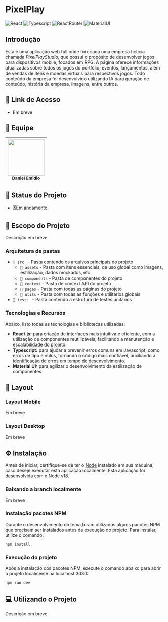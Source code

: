 # PixelPlay
![React](https://img.shields.io/badge/React-61DAFB.svg?style=for-the-badge&logo=React&logoColor=black)
![Typescript](https://img.shields.io/badge/TypeScript-3178C6.svg?style=for-the-badge&logo=TypeScript&logoColor=white)
![ReactRouter](https://img.shields.io/badge/React%20Router-CA4245.svg?style=for-the-badge&logo=React-Router&logoColor=white)
![MaterialUI](https://img.shields.io/badge/Material%20UI-007FFF?style=for-the-badge&logo=mui&logoColor=white)

## Introdução
Esta é uma aplicação web full onde foi criada uma empresa ficticia chamada *PixelPlayStudio*, que possui o propósito de desenvolver jogos para dispositivos mobile, focados em RPG. A página oferece informações atualizadas sobre todos os jogos do portfólio, eventos, lançamentos, além de vendas de itens e moedas virtuais para respectivos jogos. 
Todo conteúdo da empresa foi desenvolvido utilizando IA para geração de conteúdo, história da empresa, imagens, entre outros.

## 🔗 Link de Acesso
- Em breve

## 👥 Equipe
| [<img src="https://avatars.githubusercontent.com/u/111311678?v=4" width=115><br><sub>Daniel Emidio</sub>](https://github.com/DanielEmidio1988) |
| :---: |

## 🧭 Status do Projeto
- ⏳Em andamento 

## 📜 Escopo do Projeto
Descrição em breve

### Arquitetura de pastas
- `📂 src ` - Pasta contendo os arquivos principais do projeto
  - `📂 assets` - Pasta com itens essenciais, de uso global como imagens, estilização, dados mockados, etc
  - `📂 components` - Pasta de componentes do projeto
  - `📂 context` - Pasta de context API do projeto
  - `📂 pages` - Pasta com todas as páginas do projeto
  - `📂 utils` - Pasta com todas as funções e utilitários globais
- `📂 tests ` - Pasta contendo a estrutura de testes unitários

### Tecnologias e Recursos
Abaixo, listo todas as tecnologias e bibliotecas utilizadas:

* **React.js:** para criação de interfaces mais intuitiva e eficiente, com a utilização de componentes reutilizáveis, facilitando a manutenção e escalabilidade do projeto.
* **Typescript:** para ajudar a prevenir erros comuns em Javascript, como erros de tipo e nulos, tornando o código mais confiável, auxiliando a identificação de erros em tempo de desenvolvimento.
* **Material UI:** para agilizar o desenvolvimento da estilização de componentes

## 🎨 Layout

### Layout Mobile

Em breve

### Layout Desktop

Em breve

## ⚙ Instalação

Antes de iniciar, certifique-se de ter o [Node](https://nodejs.org/pt/download/prebuilt-installer) instalado em sua máquina, caso deseje executar esta aplicação localmente. Esta aplicação foi desenvolvida com o Node v18.

### Baixando a branch localmente

Em breve

### Instalação pacotes NPM
Durante o desenvolvimento do tema,foram utilizados alguns pacotes NPM que precisam ser instalados antes da execução do projeto. Para instalar, utilize o comando:

```
npm install
```

### Execução do projeto
Após a instalação dos pacotes NPM, execute o comando abaixo para abrir o projeto localmente na localhost 3030:
```
npm run dev
```

## 💻 Utilizando o Projeto
Descrição em breve
